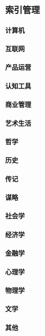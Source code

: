 # 索引管理

## 计算机

## 互联网

## 产品运营

## 认知工具

## 商业管理

## 艺术生活

## 哲学

## 历史

## 传记

## 谋略

## 社会学

## 经济学

## 金融学

## 心理学

## 物理学

## 文学

## 其他
